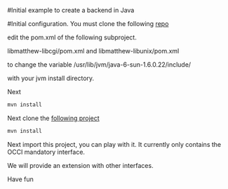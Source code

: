#Initial example to create a backend in Java

#Initial configuration. 
You must clone the following [repo](https://github.com/diega/libmatthew-java)


edit the pom.xml of the following subproject. 

libmatthew-libcgi/pom.xml and 
libmatthew-libunix/pom.xml

to change the variable
   <jdkIncludePath>/usr/lib/jvm/java-6-sun-1.6.0.22/include/</jdkIncludePath>
   
   with your jvm install directory. 
   
   Next 
   
   ```bash
   mvn install 
   ```
   
   Next clone the [following project](https://github.com/diega/dbus-java/)
   
   ```bash
   mvn install 
   ```

Next import this project, you can play with it. 
It currently only contains the OCCI mandatory interface. 

We will provide an extension with other interfaces. 

Have fun


